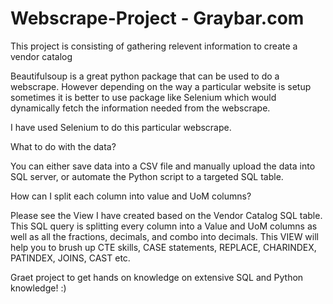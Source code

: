 # Webscrape-Project - Graybar.com

This project is consisting of gathering relevent information to create a vendor catalog

Beautifulsoup is a great python package that can be used to do a webscrape. However depending on the way a particular website is setup sometimes it is better to use package like Selenium which would dynamically fetch the information needed from the webscrape. 

I have used Selenium to do this particular webscrape. 

What to do with the data?

You can either save data into a CSV file and manually upload the data into SQL server, or automate the Python script to a targeted SQL table.

How can I split each column into value and UoM columns?

Please see the View I have created based on the Vendor Catalog SQL table. This SQL query is splitting every column into a Value and UoM columns as well as all the fractions, decimals, and combo into decimals.
This VIEW will help you to brush up CTE skills, CASE statements, REPLACE, CHARINDEX, PATINDEX, JOINS, CAST etc.


Graet project to get hands on knowledge on extensive SQL and Python knowledge! :)
